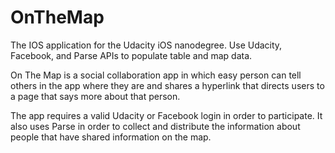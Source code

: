 # OnTheMap

The IOS application for the Udacity iOS nanodegree. Use Udacity, Facebook, and Parse APIs to populate table and map data.

On The Map is a social collaboration app in which easy person can tell others in the app where they are and shares a hyperlink that directs users to a page that says more about that person.

The app requires a valid Udacity or Facebook login in order to participate. It also uses Parse in order to collect and distribute the information about people that have shared information on the map.
